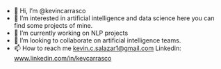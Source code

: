 - 👋 Hi, I’m @kevincarrasco
- 👀 I’m interested in artificial intelligence and data science here you can find some projects of mine.
- 🌱 I’m currently working on NLP projects 
- 💞️ I’m looking to collaborate on artificial intelligence teams.
- 📫 How to reach me kevin.c.salazar1@gmail.com Linkedin: www.linkedin.com/in/kevcarrasco

<!---
kevincarrasco/kevincarrasco is a ✨ special ✨ repository because its `README.md` (this file) appears on your GitHub profile.
You can click the Preview link to take a look at your changes.
--->
